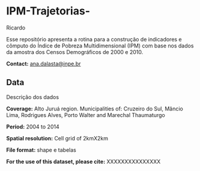 # IPM-Trajetorias-

Ricardo 

Esse repositório apresenta a rotina para a construção de indicadores e cômputo do Índice de Pobreza Multidimensional (IPM) com base nos dados da amostra dos Censos Demográficos de 2000 e 2010. 


**Contact:** ana.dalasta@inpe.br

## Data

Descrição dos dados

**Coverage:** Alto Juruá region. Municipalities of: Cruzeiro do Sul, Mâncio Lima, Rodrigues Alves, Porto Walter and Marechal Thaumaturgo

**Period:** 2004 to 2014

**Spatial resolution:** Cell grid of 2kmX2km

**File format:** shape e tabelas

**For the use of this dataset, please cite:** XXXXXXXXXXXXXXX
